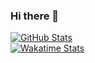 ### Hi there 👋


<div>
<a href="https://github-readme-stats.vercel.app/api?theme=blueberry&username=DancingLeaf123&show_icons=true&include_all_commits=true">
  <img align="center" alt="GitHub Stats" src="https://github-readme-stats.vercel.app/api?theme=blueberry&username=DancingLeaf123&show_icons=true&layout=compact&include_all_commits=true" />
</a>
</div>

<div>
<a href="https://wakatime.com/@DancingLeaf123">
  <img align="center" alt="Wakatime Stats" src="https://github-readme-stats.vercel.app/api/wakatime/?theme=blueberry&langs_count=22&layout=compact&username=DancingLeaf123" />
</a>
</div>

<!--
**luochen1990/luochen1990** is a ✨ _special_ ✨ repository because its `README.md` (this file) appears on your GitHub profile.

Following result is not accurate:

<div>
<a href="https://wakatime.com/@luochen1990">
  <img align="center" alt="Top Langs" src="https://github-readme-stats.vercel.app/api/top-langs/?theme=blueberry&username=luochen1990&langs_count=10&layout=compact&card_width=445&exclude_repo=cpython" />
</a>
</div>

DOC: https://github.com/anuraghazra/github-readme-stats
Theme: https://github.com/anuraghazra/github-readme-stats/blob/master/themes/README.md

-->


<!--
**DancingLeaf123/DancingLeaf123** is a ✨ _special_ ✨ repository because its `README.md` (this file) appears on your GitHub profile.

Here are some ideas to get you started:

- 🔭 I’m currently working on ...
- 🌱 I’m currently learning ...
- 👯 I’m looking to collaborate on ...
- 🤔 I’m looking for help with ...
- 💬 Ask me about ...
- 📫 How to reach me: ...
- 😄 Pronouns: ...
- ⚡ Fun fact: ...
-->
